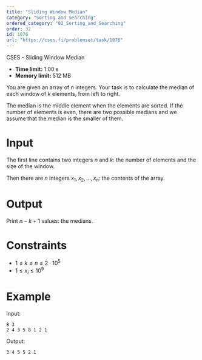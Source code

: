```yaml
---
title: "Sliding Window Median"
category: "Sorting and Searching"
ordered_category: "02_Sorting_and_Searching"
order: 32
id: 1076
url: "https://cses.fi/problemset/task/1076"
---
```


CSES - Sliding Window Median

  * **Time limit:** 1.00 s
  * **Memory limit:** 512 MB

You are given an array of $n$ integers. Your task is to calculate the median
of each window of $k$ elements, from left to right.

The median is the middle element when the elements are sorted. If the number
of elements is even, there are two possible medians and we assume that the
median is the smaller of them.

# Input

The first line contains two integers $n$ and $k$: the number of elements and
the size of the window.

Then there are $n$ integers $x_1,x_2,\ldots,x_n$: the contents of the array.

# Output

Print $n-k+1$ values: the medians.

# Constraints

  * $1 \le k \le n \le 2 \cdot 10^5$
  * $1 \le x_i \le 10^9$

# Example

Input:

    
    
    8 3
    2 4 3 5 8 1 2 1
    

Output:

    
    
    3 4 5 5 2 1
    

